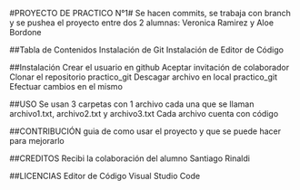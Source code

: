 #PROYECTO DE PRACTICO N°1#
Se hacen commits, se trabaja con branch y se pushea el proyecto entre dos 2 alumnas: Veronica Ramirez y Aloe Bordone

##Tabla de Contenidos
Instalación de Git
Instalación de Editor de Código


##Instalación
Crear el usuario en github
Aceptar invitación de colaborador
Clonar el repositorio practico_git 
Descagar archivo en local practico_git
Efectuar cambios en el mismo

##USO
Se usan 3 carpetas con 1 archivo cada una que se llaman archivo1.txt, archivo2.txt y archivo3.txt
Cada archivo cuenta con código 

##CONTRIBUCIÓN
guia de como usar el proyecto y que se puede hacer para mejorarlo

##CREDITOS
Recibi la colaboración del alumno Santiago Rinaldi

##LICENCIAS
Editor de Código Visual Studio Code